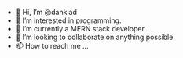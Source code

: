 - 👋 Hi, I’m @danklad
- 👀 I’m interested in programming.
- 🌱 I’m currently a MERN stack developer.
- 💞️ I’m looking to collaborate on anything possible.
- 📫 How to reach me ...

<!---
danklad/danklad is a ✨ special ✨ repository because its `README.md` (this file) appears on your GitHub profile.
You can click the Preview link to take a look at your changes.
--->
